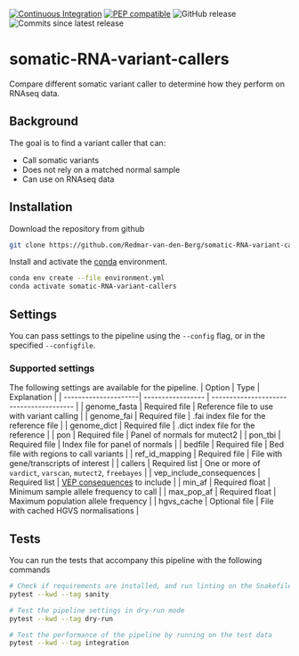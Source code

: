 [![Continuous Integration](https://github.com/Redmar-van-den-Berg/somatic-RNA-variant-callers/actions/workflows/ci.yml/badge.svg)](https://github.com/Redmar-van-den-Berg/somatic-RNA-variant-callers/actions/workflows/ci.yml)
[![PEP compatible](http://pepkit.github.io/img/PEP-compatible-green.svg)](http://pep.databio.org)
![GitHub release](https://img.shields.io/github/v/release/redmar-van-den-berg/somatic-RNA-variant-callers)
![Commits since latest release](https://img.shields.io/github/commits-since/redmar-van-den-berg/somatic-RNA-variant-callers/latest)

# somatic-RNA-variant-callers
Compare different somatic variant caller to determine how they perform on
RNAseq data.

## Background
The goal is to find a variant caller that can:
- Call somatic variants
- Does not rely on a matched normal sample
- Can use on RNAseq data

## Installation
Download the repository from github
```bash
git clone https://github.com/Redmar-van-den-Berg/somatic-RNA-variant-callers.git
```

Install and activate the
[conda](https://docs.conda.io/en/latest/miniconda.html)
environment.
```bash
conda env create --file environment.yml
conda activate somatic-RNA-variant-callers
```

## Settings
You can pass settings to the pipeline using the `--config` flag, or in the
specified `--configfile`.

### Supported settings
The following settings are available for the pipeline.
| Option               | Type              | Explanation                             |
| ---------------------| ----------------- | --------------------------------------- |
| genome_fasta         | Required file     | Reference file to use with variant calling |
| genome_fai           | Required file     | .fai index file for the reference file  |
| genome_dict          | Required file     | .dict index file for the reference      |
| pon                  | Required file     | Panel of normals for mutect2            |
| pon_tbi              | Required file     | Index file for panel of normals         |
| bedfile              | Required file     | Bed file with regions to call variants  |
| ref_id_mapping       | Required file     | File with gene/transcripts of interest  |
| callers              | Required list     | One or more of `vardict`, `varscan`, `mutect2`, `freebayes` |
| vep_include_consequences | Required list | [VEP consequences](https://www.ensembl.org/info/genome/variation/prediction/predicted_data.html) to include |
| min_af               | Required float    | Minimum sample allele frequency to call |
| max_pop_af           | Required float    | Maximum population allele frequency |
| hgvs_cache           | Optional file     | File with cached HGVS normalisations |

## Tests
You can run the tests that accompany this pipeline with the following commands

```bash
# Check if requirements are installed, and run linting on the Snakefile
pytest --kwd --tag sanity

# Test the pipeline settings in dry-run mode
pytest --kwd --tag dry-run

# Test the performance of the pipeline by running on the test data
pytest --kwd --tag integration
```

